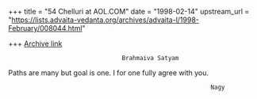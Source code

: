 +++
title = "54 Chelluri at AOL.COM"
date = "1998-02-14"
upstream_url = "https://lists.advaita-vedanta.org/archives/advaita-l/1998-February/008044.html"

+++
[Archive link](https://lists.advaita-vedanta.org/archives/advaita-l/1998-February/008044.html)

                                    Brahmaiva Satyam

Paths are many but goal is one.    I for one fully agree with you.

                                                             Nagy

